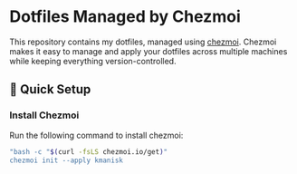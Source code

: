 # Dotfiles Managed by Chezmoi

This repository contains my dotfiles, managed using [chezmoi](https://www.chezmoi.io). Chezmoi makes it easy to manage and apply your dotfiles across multiple machines while keeping everything version-controlled.

## 🚀 Quick Setup

### Install Chezmoi

Run the following command to install chezmoi:

```bash
"bash -c "$(curl -fsLS chezmoi.io/get)"
chezmoi init --apply kmanisk

```

